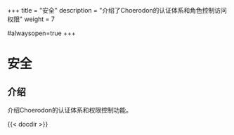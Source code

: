 +++
title = "安全"
description = "介绍了Choerodon的认证体系和角色控制访问权限"
weight = 7

#alwaysopen=true
+++

# 安全

## 介绍
介绍Choerodon的认证体系和权限控制功能。

{{< docdir >}}
